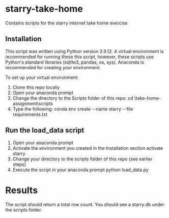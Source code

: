 # starry-take-home
Contains scripts for the starry internet take home exercise

## Installation
This script was written using Python version 3.9.12. A virtual environment is recommended for running these this script, however, these scripts use Python's standard libraries (sqlite3, pandas, os, sys). Anaconda is recommended for creating your environment.

To set up your virtual environment:
1. Clone this repo locally
2. Open your anaconda prompt
3. Change the directory to the Scripts folder of this repo:
    cd <parent directory path>\take-home-assignment\scripts
5. Type the following: 
    conda env create --name starry --file requirements.txt

## Run the load_data script
1. Open your anaconda prompt
2. Activate the environment you created in the Installation section
    activate starry
3. Change your directory to the scripts folder of this repo (see earlier steps)
4. Execute the script in your anaconda prompt
    python load_data.py
# Results
The script should return a total row count. You should see a starry.db under the scripts folder.

